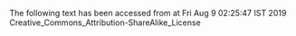 The following text has been accessed from at Fri Aug 9 02:25:47 IST 2019
Creative_Commons_Attribution-ShareAlike_License

